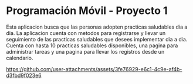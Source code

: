 # Programación Móvil - Proyecto 1

Esta aplicacion busca que las personas adopten practicas saludables dia a dia. La aplicacion cuenta con metodos para registrarse y llevar un seguimiento de las practicas saludables que desees implementar dia a dia. Cuenta con hasta 10 practicas saludables disponibles, una pagina para administrar tareas y una pagina para llevar los registros desde un calendario. 

https://github.com/user-attachments/assets/3fe76929-e6c1-4c9e-af4b-d3fbd9f023e6
